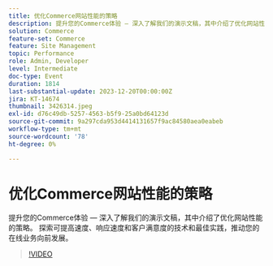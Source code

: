 ```yaml
---
title: 优化Commerce网站性能的策略
description: 提升您的Commerce体验 — 深入了解我们的演示文稿，其中介绍了优化网站性能的策略。 探索可提高速度、响应速度和客户满意度的技术和最佳实践，推动您的在线业务向前发展。
solution: Commerce
feature-set: Commerce
feature: Site Management
topic: Performance
role: Admin, Developer
level: Intermediate
doc-type: Event
duration: 1814
last-substantial-update: 2023-12-20T00:00:00Z
jira: KT-14674
thumbnail: 3426314.jpeg
exl-id: d76c49db-5257-4563-b5f9-25a0bd64123d
source-git-commit: 9a297cda953d4414131657f9ac84580aea0eabeb
workflow-type: tm+mt
source-wordcount: '78'
ht-degree: 0%

---
```


# 优化Commerce网站性能的策略

提升您的Commerce体验 — 深入了解我们的演示文稿，其中介绍了优化网站性能的策略。 探索可提高速度、响应速度和客户满意度的技术和最佳实践，推动您的在线业务向前发展。

>[!VIDEO](https://video.tv.adobe.com/v/3426314/?learn=on)
